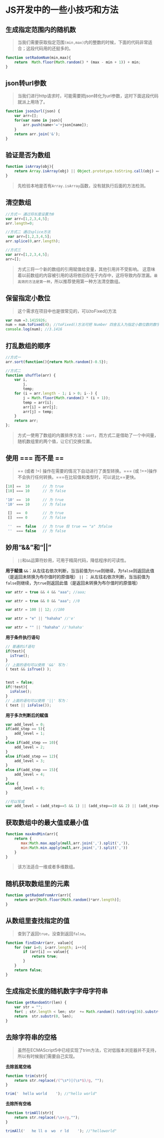 # JS开发中的一些小技巧和方法



## 生成指定范围内的随机数

> 当我们需要获取指定范围`(min,max)`内的整数的时候，下面的代码非常适合；这段代码用的还挺多的。

```js
function setRadomNum(min,max){
    return  Math.floor(Math.random() * (max - min + 1)) + min;
}
```

## json转url参数

> 当我们进行http请求时，可能需要把json转化为url参数，这时下面这段代码就派上用场了。

```js
function json2url(json) {
    var arr=[];
    for(var name in json){
        arr.push(name+'='+json[name]);
    }
    return arr.join('&');
}
```

## 验证是否为数组

```js
function isArray(obj){
    return Array.isArray(obj) || Object.prototype.toString.call(obj) === '[object Array]';
}
```

> 先检验本地是否有`Array.isArray`函数，没有就执行后面的方法检测。

## 清空数组

```js
//方式一 通过将长度设置为0
var arr=[1,2,3,4,5];
arr.length=0;

//方式二 通过splice方法
 var arr=[1,2,3,4,5];
arr.splice(0,arr.length);

//方式三
var arr=[1,2,3,4,5];
arr=[];
```

> 方式三将一个新的数组的引用赋值给变量，其他引用并不受影响。 这意味着以前数组的内容被引用的话将依旧存在于内存中，这将导致内存泄漏。`最高效的方法是第一种`，所以推荐使用第一种方法清空数组。

## 保留指定小数位

> 这个需求在项目中也是很常见的，可以toFixed()方法

```js
var num =3.1415926;
num = num.toFixed(4); //toFixed()方法可把 Number 四舍五入为指定小数位数的数字，括号里面取值0~20（包括0和20）
console.log(num); //3.1416
```

## 打乱数组的顺序

```js
//方式一
arr.sort(function(){return Math.random()-0.5});

//方式二
function shuffle(arr) {
    var i, 
        j,
        temp;
    for (i = arr.length - 1; i > 0; i--) {
        j = Math.floor(Math.random() * (i + 1));
        temp = arr[i];
        arr[i] = arr[j];
        arr[j] = temp;
    }
    return arr;    
};
```

> 方式一使用了数组的内置排序方法：`sort`，而方式二是借助了一个中间量，随机数组里的两个值，让它们交换位置。

## 使用 === 而不是 ==

> == (或者 !=) 操作在需要的情况下自动进行了类型转换。=== (或 !==)操作不会执行任何转换。===在比较值和类型时，可以说比==更快。

```js
[10] ==  10      // 为 true
[10] === 10      // 为 false

'10' ==  10      // 为 true
'10' === 10      // 为 false

 []  ==  0       // 为 true
 []  === 0       // 为 false

 ''  ==  false   // 为 true 但 true == "a" 为false
 ''  === false   // 为 false
```

## 妙用“&&”和“||”

> `||`和`&&`运算符妙用，可用于精简代码，降低程序的可读性。

**用于赋值**
`&&`：从左往右依次判断，当当前值为`true`则继续，为`false`则返回此值（是返回未转换为布尔值时的原值哦）
`||` ： 从左往右依次判断，当当前值为`false`则继续，为`true`则返回此值（是返回未转换为布尔值时的原值哦）

```js
var attr = true && 4 && "aaa"; //aaa;

var attr = true && 0 && "aaa"; //0

var attr = 100 || 12; //100

var attr = "e" || "hahaha" //'e'

var attr = "" || "hahaha" //'hahaha'
```

**用于条件执行语句**

```js
// 普通的if语句
if(test){
  isTrue();
}
// 上面的语句可以使用 '&&' 写为：
( test && isTrue() );


test = false;
if(!test){
  isFalse();
}
// 上面的语句可以使用 '||' 写为：
( test || isFalse());
```

**用于多次判断后的赋值**

```js
var add_level = 0; 
if(add_step == 5){ 
    add_level = 1; 
} 
else if(add_step == 10){ 
    add_level = 2; 
} 
else if(add_step == 12){ 
    add_level = 3; 
} 
else if(add_step == 15){ 
    add_level = 4; 
} 
else { 
    add_level = 0; 
}

//可以写成
var add_level = (add_step==5 && 1) || (add_step==10 && 2) || (add_step==12 && 3) || (add_step==15 && 4) || 0;
```

## 获取数组中的最大值或最小值

```js
function maxAndMin(arr){
    return {
       max:Math.max.apply(null,arr.join(',').split(',')),
       min:Math.min.apply(null,arr.join(',').split(','))
    }
}
```

> 该方法适合一维或者多维数组。

## 随机获取数组里的元素

```js
function getRadomFromArr(arr){
    return arr[Math.floor(Math.random()*arr.length)];
}
```

## 从数组里查找指定的值

> 查到了返回`true`，没查到返回`false`。

```js
function findInArr(arr, value){
	for (var i=0; i<arr.length; i++){
		if (arr[i] == value){
			return true;
		}
	}	
	return false;
}
```

## 生成指定长度的随机数字字母字符串

```js
function getRandomStr(len) {
    var str = "";
    for( ; str.length < len; str  += Math.random().toString(36).substr(2));
    return  str.substr(0, len);
}
```

## 去除字符串的空格

> 虽然在ECMAScript5中已经实现了trim方法，它对低版本浏览器并不支持，所以有时候我们需要自己实现。

**去除首尾空格**

```js
function trim(str){
    return str.replace(/(^\s*)|(\s*$)/g, "");
}

trim('  hello world    '); //"hello world"
```

**去除所有空格**

```js
function trimAll(str){
    return str.replace(/\s+/g,"");
}

trimAll('   he ll o  wo  r ld    '); //"helloworld"
```